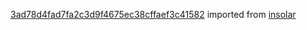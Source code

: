 [3ad78d4fad7fa2c3d9f4675ec38cffaef3c41582](https://github.com/insolar/insolar/commit/3ad78d4fad7fa2c3d9f4675ec38cffaef3c41582) imported from [insolar](https://github.com/insolar/insolar)
